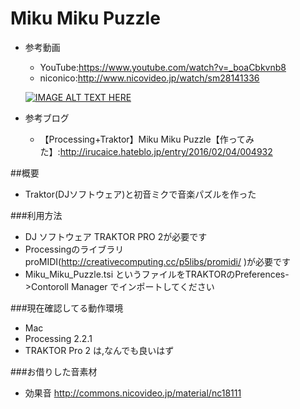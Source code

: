 # Miku Miku Puzzle
- 参考動画
  - YouTube:https://www.youtube.com/watch?v=_boaCbkvnb8
  - niconico:http://www.nicovideo.jp/watch/sm28141336
  
  [![IMAGE ALT TEXT HERE](http://img.youtube.com/vi/_boaCbkvnb8/0.jpg)](http://www.youtube.com/watch?v=_boaCbkvnb8)
  
- 参考ブログ
  -  【Processing+Traktor】Miku Miku Puzzle【作ってみた】:http://irucaice.hateblo.jp/entry/2016/02/04/004932
  
##概要
- Traktor(DJソフトウェア)と初音ミクで音楽パズルを作った

###利用方法
- DJ ソフトウェア TRAKTOR PRO 2が必要です
- Processingのライブラリ proMIDI(http://creativecomputing.cc/p5libs/promidi/ )が必要です
- Miku_Miku_Puzzle.tsi というファイルをTRAKTORのPreferences->Contoroll Manager でインポートしてください

###現在確認してる動作環境
- Mac
- Processing 2.2.1
- TRAKTOR Pro 2 は,なんでも良いはず

###お借りした音素材
- 効果音 http://commons.nicovideo.jp/material/nc18111
